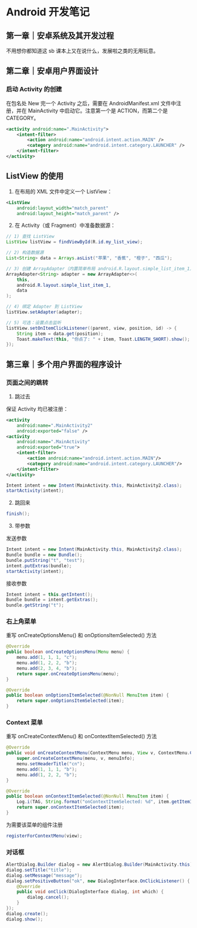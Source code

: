 # Android 开发笔记

## 第一章｜安卓系统及其开发过程

不用想你都知道这 sb 课本上又在说什么，发展啦之类的无用玩意。

## 第二章｜安卓用户界面设计

### 启动 Activity 的创建

在包名处 New 完一个 Activity 之后，需要在 AndroidManifest.xml 文件中注册，并在 MainActivity 中启动它。注意第一个是 ACTION，而第二个是 CATEGORY。

```xml
<activity android:name=".MainActivity">
    <intent-filter>
        <action android:name="android.intent.action.MAIN" />
        <category android:name="android.intent.category.LAUNCHER" />
    </intent-filter>
</activity>
```

## ListView 的使用

1. 在布局的 XML 文件中定义一个 ListView：

```xml
<ListView
    android:layout_width="match_parent"
    android:layout_height="match_parent" />
```

2. 在 Activity（或 Fragment）中准备数据源：

```java
// 1) 查找 ListView
ListView listView = findViewById(R.id.my_list_view);

// 2) 构造数据源
List<String> data = Arrays.asList("苹果", "香蕉", "橙子", "西瓜");

// 3) 创建 ArrayAdapter（内置简单布局 android.R.layout.simple_list_item_1）
ArrayAdapter<String> adapter = new ArrayAdapter<>(
    this,
    android.R.layout.simple_list_item_1,
    data
);

// 4) 绑定 Adapter 到 ListView
listView.setAdapter(adapter);

// 5) 可选：设置点击监听
listView.setOnItemClickListener((parent, view, position, id) -> {
    String item = data.get(position);
    Toast.makeText(this, "你点了: " + item, Toast.LENGTH_SHORT).show();
});
```


## 第三章｜多个用户界面的程序设计

### 页面之间的跳转

1. 跳过去

保证 Activity 均已被注册：

```xml
<activity
    android:name=".MainActivity2"
    android:exported="false" />
<activity
    android:name=".MainActivity"
    android:exported="true">
    <intent-filter>
        <action android:name="android.intent.action.MAIN"/>
        <category android:name="android.intent.category.LAUNCHER"/>
    </intent-filter>
</activity>
```

```java
Intent intent = new Intent(MainActivity.this, MainActivity2.class);
startActivity(intent);
```

2. 跳回来

```java
finish();
```

3. 带参数

发送参数

```java
Intent intent = new Intent(MainActivity.this, MainActivity2.class);
Bundle bundle = new Bundle();
bundle.putString("t", "test");
intent.putExtras(bundle);
startActivity(intent);
```

接收参数

```java
Intent intent = this.getIntent();
Bundle bundle = intent.getExtras();
bundle.getString("t");
```

### 右上角菜单

重写 onCreateOptionsMenu() 和 onOptionsItemSelected() 方法

```java
@Override
public boolean onCreateOptionsMenu(Menu menu) {
    menu.add(1, 1, 1, "c");
    menu.add(1, 2, 2, "b");
    menu.add(2, 3, 4, "b");
    return super.onCreateOptionsMenu(menu);
}

@Override
public boolean onOptionsItemSelected(@NonNull MenuItem item) {
    return super.onOptionsItemSelected(item);
}
```

### Context 菜单

重写 onCreateContextMenu() 和 onContextItemSelected() 方法

```java
@Override
public void onCreateContextMenu(ContextMenu menu, View v, ContextMenu.ContextMenuInfo menuInfo) {
    super.onCreateContextMenu(menu, v, menuInfo);
    menu.setHeaderTitle("cn");
    menu.add(1, 1, 1, "b");
    menu.add(1, 2, 2, "b");
}

@Override
public boolean onContextItemSelected(@NonNull MenuItem item) {
    Log.i(TAG, String.format("onContextItemSelected: %d", item.getItemId()));
    return super.onContextItemSelected(item);
}
```

为需要该菜单的组件注册

```java
registerForContextMenu(view);
```

### 对话框

```java
AlertDialog.Builder dialog = new AlertDialog.Builder(MainActivity.this);
dialog.setTitle("title");
dialog.setMessage("message");
dialog.setPositiveButton("ok", new DialogInterface.OnClickListener() {
    @Override
    public void onClick(DialogInterface dialog, int which) {
        dialog.cancel();
    }
});
dialog.create();
dialog.show();
```